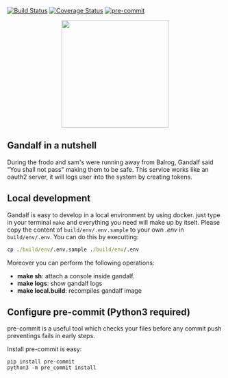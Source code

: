 [![Build Status](https://travis-ci.com/Antartical/gandalf.svg?branch=master)](https://travis-ci.com/Antartical/gandalf)
[![Coverage Status](https://coveralls.io/repos/github/Antartical/gandalf/badge.svg?branch=master)](https://coveralls.io/github/Antartical/gandalf?branch=master)
[![pre-commit](https://img.shields.io/badge/pre--commit-enabled-brightgreen?logo=pre-commit&logoColor=white)](https://github.com/pre-commit/pre-commit)


<p align="center">
  <img width="250" height="250" src="https://stickker.net/wp-content/uploads/2016/01/you-shall-not-pass.jpg.png">
</p>

## Gandalf in a nutshell

During the frodo and sam's were running away from Balrog, Gandalf said "You shall not pass" making them to be safe. This service works like an oauth2 server, it will logs user into the system by creating tokens.

## Local development

Gandalf is easy to develop in a local environment by using docker. just type in your terminal `make`
and everything you need will make up by itselt. Please copy the content of `build/env/.env.sample` to
your own *.env* in `build/env/.env`. You can do this by executting:
```cmd
cp ./build/env/.env.sample ./build/env/.env
```

Moreover you can perform the following operations:
 - **make sh**: attach a console inside gandalf.
 - **make logs**: show gandalf logs
 - **make local.build**: recompiles gandalf image

## Configure pre-commit (Python3 required)
pre-commit is a useful tool which checks your files before any commit push preventings fails in early steps.

Install pre-commit is easy:
```
pip install pre-commit
python3 -m pre_commit install
```
